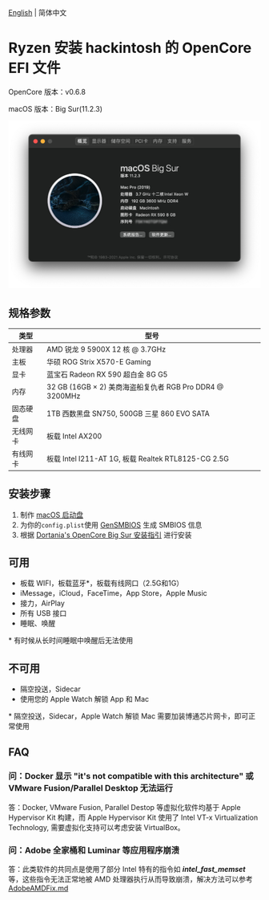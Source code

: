 [English](./README_EN.md) | 简体中文

# Ryzen 安装 hackintosh 的 OpenCore EFI 文件

OpenCore 版本：v0.6.8

macOS 版本：Big Sur(11.2.3)

![Screenshot](Screenshot.png)

## 规格参数

| 类型     | 型号                                                     |
| -------- | -------------------------------------------------------- |
| 处理器   | AMD 锐龙 9 5900X 12 核 @ 3.7GHz                          |
| 主板     | 华硕 ROG Strix X570-E Gaming                             |
| 显卡     | 蓝宝石 Radeon RX 590 超白金 8G G5                        |
| 内存     | 32 GB (16GB × 2) 美商海盗船复仇者 RGB Pro DDR4 @ 3200MHz |
| 固态硬盘 | 1TB 西数黑盘 SN750, 500GB 三星 860 EVO SATA              |
| 无线网卡 | 板载 Intel AX200                                         |
| 有线网卡 | 板载 Intel I211-AT 1G, 板载 Realtek RTL8125-CG 2.5G      |

## 安装步骤

1. 制作 [macOS 启动盘](https://dortania.github.io/OpenCore-Install-Guide/installer-guide/mac-install.html#downloading-macos-modern-os)
2. 为你的`config.plist`使用 [GenSMBIOS](https://github.com/corpnewt/GenSMBIOS) 生成 SMBIOS 信息
3. 根据 [Dortania's OpenCore Big Sur 安装指引](https://dortania.github.io/OpenCore-Install-Guide/extras/big-sur/#table-of-contents) 进行安装

## 可用

- 板载 WIFI，板载蓝牙*，板载有线网口（2.5G和1G）
- iMessage，iCloud，FaceTime，App Store，Apple Music
- 接力，AirPlay
- 所有 USB 接口
- 睡眠、唤醒

\* 有时候从长时间睡眠中唤醒后无法使用

## 不可用

- 隔空投送，Sidecar
- 使用您的 Apple Watch 解锁 App 和 Mac

\* 隔空投送，Sidecar，Apple Watch 解锁 Mac 需要加装博通芯片网卡，即可正常使用

## FAQ

### 问：Docker 显示 "it's not compatible with this architecture" 或 VMware Fusion/Parallel Desktop 无法运行

答：Docker, VMware Fusion, Parallel Destop 等虚拟化软件均基于 Apple Hypervisor Kit 构建，而 Apple Hypervisor Kit 使用了 Intel VT-x Virtualization Technology, 需要虚拟化支持可以考虑安装 VirtualBox。

### 问：Adobe 全家桶和 Luminar 等应用程序崩溃

答：此类软件的共同点是使用了部分 Intel 特有的指令如 ***intel_fast_memset*** 等，这些指令无法正常地被 AMD 处理器执行从而导致崩溃，解决方法可以参考 [AdobeAMDFix.md](https://gist.github.com/naveenkrdy/26760ac5135deed6d0bb8902f6ceb6bd)

